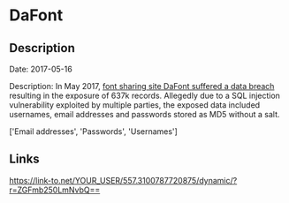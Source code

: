 # DaFont

## Description

Date: 2017-05-16

Description:
In May 2017, <a href="http://www.zdnet.com/article/font-sharing-site-dafont-hacked-thousands-of-accounts-stolen/" target="_blank" rel="noopener">font sharing site DaFont suffered a data breach</a> resulting in the exposure of 637k records. Allegedly due to a SQL injection vulnerability exploited by multiple parties, the exposed data included usernames, email addresses and passwords stored as MD5 without a salt.


['Email addresses', 'Passwords', 'Usernames']

## Links

https://link-to.net/YOUR_USER/557.3100787720875/dynamic/?r=ZGFmb250LmNvbQ==